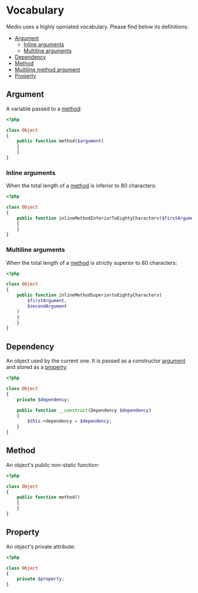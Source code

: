 # Vocabulary

Medio uses a highly opiniated vocabulary. Please find below its definitions:

* [Argument](#argument)
    * [Inline arguments](#inline-arguments)
    * [Multiline arguments](#multiline-arguments)
* [Dependency](#dependency)
* [Method](#method)
* [Multiline method argument]()
* [Property](#property)

## Argument

A variable passed to a [method](#method):

```php
<?php

class Object
{
    public function method($argument)
    {
    }
}
```

### Inline arguments

When the total length of a [method](#method) is inferior to 80 characters:

```php
<?php

class Object
{
    public function inlineMethodInferiorToEightyCharacters($firstArgument)
    {
    }
}
```

### Multiline arguments

When the total length of a [method](#method) is strictly superior to 80 characters:

```php
<?php

class Object
{
    public function inlineMethodSuperiortoEightyCharacters(
        $firstArgument,
        $secondArgument
    )
    {
    }
}
```


## Dependency

An object used by the current one. It is passed as a constructor
[argument](#argument) and stored as a [property](#property):

```php
<?php

class Object
{
    private $dependency;

    public function __construct(Dependency $dependency)
    {
        $this->dependency = $dependency;
    }
}
```

## Method

An object's public non-static function:

```php
<?php

class Object
{
    public function method()
    {
    }
}
```

## Property

An object's private attribute:

```php
<?php

class Object
{
    private $property;
}
```
